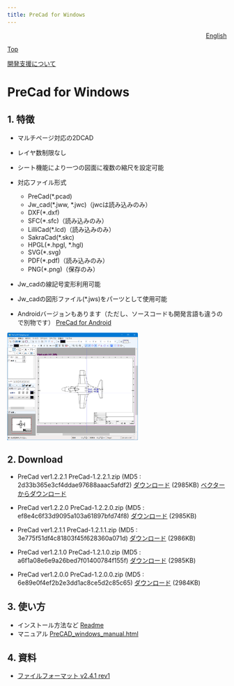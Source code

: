 ```yaml
---
title: PreCad for Windows
---
```

<div style="text-align: right"><a href=index_en.html>English</a></div>

[Top](https://junkbulk.com)

[開発支援について](donate_ja.html)

# PreCad for Windows

## 1. 特徴 
- マルチページ対応の2DCAD
- レイヤ数制限なし
- シート機能により一つの図面に複数の縮尺を設定可能
- 対応ファイル形式 
  - PreCad(*.pcad)
  - Jw_cad(*.jww, *.jwc)（jwcは読み込みのみ）
  - DXF(*.dxf)
  - SFC(*.sfc)（読み込みのみ）
  - LilliCad(*.lcd)（読み込みのみ）
  - SakraCad(*.skc)
  - HPGL(*.hpgl, *.hgl)
  - SVG(*.svg)
  - PDF(*.pdf)（読み込みのみ）
  - PNG(*.png)（保存のみ）

- Jw_cadの線記号変形利用可能
- Jw_cadの図形ファイル(*.jws)をパーツとして使用可能
- Androidバージョンもあります（ただし、ソースコードも開発言語も違うので別物です）
[PreCad for Android](https://play.google.com/store/apps/details?id=com.junkbulk.precad)

<a href="images/image001.png">
<img src="images/image001.png" href="images/image001.png" alt="sample image" width="300px">
</a>

## 2. Download
- PreCad ver1.2.2.1
PreCad-1.2.2.1.zip (MD5 : 2d33b365e3cf4ddae97688aaac5afdf2)
[ダウンロード](download/PreCad-1.2.2.1.zip)  (2985KB)
[ベクターからダウンロード](https://www.vector.co.jp/soft/dl/winnt/business/se526259.html)

- PreCad ver1.2.2.0
PreCad-1.2.2.0.zip (MD5 : ef8e4c6f33d9095a103a61897bfd74f8)
[ダウンロード](download/PreCad-1.2.2.0.zip)  (2985KB)

- PreCad ver1.2.1.1
PreCad-1.2.1.1.zip (MD5 : 3e775f51df4c81803f45f628360a071d)
[ダウンロード](download/PreCad-1.2.1.1.zip)  (2986KB)

- PreCad ver1.2.1.0
PreCad-1.2.1.0.zip (MD5 : a6f1a08e6e9a26bed7f01400784f155f)
[ダウンロード](download/PreCad-1.2.1.0.zip)  (2985KB)

- PreCad ver1.2.0.0
PreCad-1.2.0.0.zip (MD5 : 6e89e0f4ef2b2e3dd1ac8ce5d2c85c65)
[ダウンロード](download/PreCad-1.2.0.0.zip)  (2984KB)


## 3. 使い方
- インストール方法など
[Readme](readme_ja.html)
- マニュアル
[PreCAD_windows_manual.html](manual/ja/PreCAD_windows_manual.html)

## 4. 資料

- [ファイルフォーマット v2.4.1 rev1](download/PreCadFormat_v2_4_1_rev1.html)